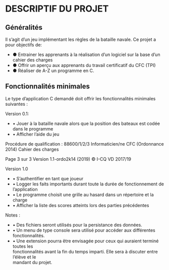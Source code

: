 # DESCRIPTIF	DU	PROJET

## Généralités

Il	s’agit	d’un	jeu	implémentant	les	règles	de	la	bataille	navale.	Ce	projet	a	pour	objectifs	de:

  * ● Entrainer	les	apprenants	à	la	réalisation	d’un	logiciel	sur	la	base	d’un	cahier	des	charges 
  * ● Offrir	un	aperçu	aux	apprenants	du	travail	certificatif	du	CFC	(TPI)
  * ● Réaliser	de	A-Z	un	programme	en	C.
  
## Fonctionnalités minimales
Le	type	d’application	C	demandé	doit	offrir	les	fonctionnalités	minimales	suivantes	:

Version	0.1:

  * • Jouer	 à	 la	 bataille	 navale	 alors	 que	 la	 position	 des	 bateaux	 est	 codée	 dans	 le	
programme
  * • Afficher	l’aide	du	jeu
  
Procédure	de	qualification :	88600/1/2/3	Informaticien/ne CFC	(Ordonnance 2014) Cahier	des charges

Page	3 sur	3 Version	1.1-ordo2k14 (2019)
©	I-CQ	VD	2017/19

Version	1.0

 * • S’authentifier	en	tant	que	joueur
 * • Logger	les	faits	importants	durant	toute	la	durée	de	fonctionnement	de	l’application
 * • Le	programme	choisit	une	grille	au	hasard	dans	un	répertoire	et	la	charge	
 * • Afficher	la	liste	des	scores	atteints	lors	des	parties	précédentes
 
Notes :	

 * • Des	fichiers	seront	utilisés	pour	la	persistance	des	données.
 * • Un	menu	de	type	console	sera	utilisé	pour	accéder	aux	différentes	fonctionnalités.
 * • Une	 extension	 pourra	 être	 envisagée	 pour	 ceux	 qui	 auraient	 terminé	 toutes	 les	
fonctionnalités	avant	la	 fin	du	 temps	imparti.	Elle	sera	à	discuter	entre	l’élève	et	le	
mandant	du	projet.
